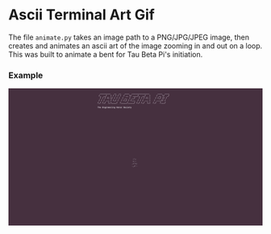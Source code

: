 # Ascii Terminal Art Gif

The file `animate.py` takes an image path to a PNG/JPG/JPEG image, then creates and animates an ascii art of the image zooming in and out on a loop. This was built to animate a bent for Tau Beta Pi's initiation.

### Example

![bent](example_bent.gif)

